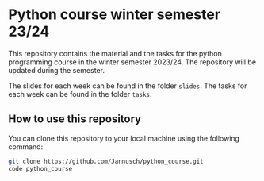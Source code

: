 # Python course winter semester 23/24
This repository contains the material and the tasks for the python programming course in the winter semester 2023/24. The repository will be updated during the semester.

The slides for each week can be found in the folder `slides`. The tasks for each week can be found in the folder `tasks`.

## How to use this repository
You can clone this repository to your local machine using the following command:
```bash
git clone https://github.com/Jannusch/python_course.git
code python_course
```